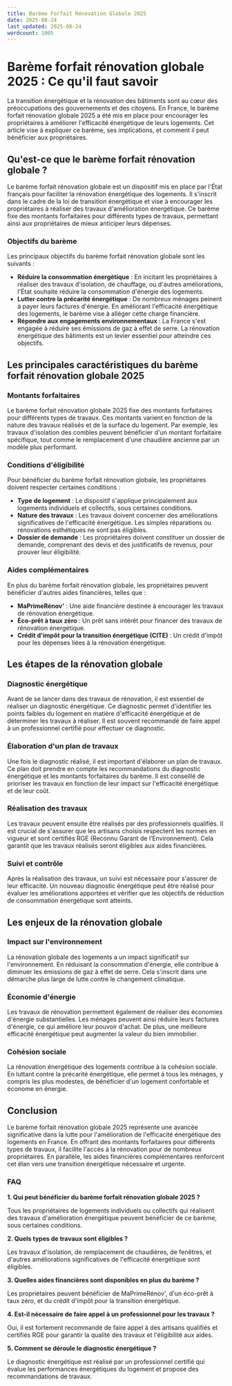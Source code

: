 ```yaml
---
title: Barème Forfait Rénovation Globale 2025
date: 2025-08-24
last_updated: 2025-08-24
wordcount: 1005
---
```


# Barème forfait rénovation globale 2025 : Ce qu'il faut savoir

La transition énergétique et la rénovation des bâtiments sont au cœur des préoccupations des gouvernements et des citoyens. En France, le barème forfait rénovation globale 2025 a été mis en place pour encourager les propriétaires à améliorer l'efficacité énergétique de leurs logements. Cet article vise à expliquer ce barème, ses implications, et comment il peut bénéficier aux propriétaires.

## Qu'est-ce que le barème forfait rénovation globale ?

Le barème forfait rénovation globale est un dispositif mis en place par l'État français pour faciliter la rénovation énergétique des logements. Il s'inscrit dans le cadre de la loi de transition énergétique et vise à encourager les propriétaires à réaliser des travaux d'amélioration énergétique. Ce barème fixe des montants forfaitaires pour différents types de travaux, permettant ainsi aux propriétaires de mieux anticiper leurs dépenses.

### Objectifs du barème

Les principaux objectifs du barème forfait rénovation globale sont les suivants :

- **Réduire la consommation énergétique** : En incitant les propriétaires à réaliser des travaux d'isolation, de chauffage, ou d'autres améliorations, l'État souhaite réduire la consommation d'énergie des logements.
- **Lutter contre la précarité énergétique** : De nombreux ménages peinent à payer leurs factures d'énergie. En améliorant l'efficacité énergétique des logements, le barème vise à alléger cette charge financière.
- **Répondre aux engagements environnementaux** : La France s'est engagée à réduire ses émissions de gaz à effet de serre. La rénovation énergétique des bâtiments est un levier essentiel pour atteindre ces objectifs.

## Les principales caractéristiques du barème forfait rénovation globale 2025

### Montants forfaitaires

Le barème forfait rénovation globale 2025 fixe des montants forfaitaires pour différents types de travaux. Ces montants varient en fonction de la nature des travaux réalisés et de la surface du logement. Par exemple, les travaux d'isolation des combles peuvent bénéficier d'un montant forfaitaire spécifique, tout comme le remplacement d'une chaudière ancienne par un modèle plus performant.

### Conditions d'éligibilité

Pour bénéficier du barème forfait rénovation globale, les propriétaires doivent respecter certaines conditions :

- **Type de logement** : Le dispositif s'applique principalement aux logements individuels et collectifs, sous certaines conditions.
- **Nature des travaux** : Les travaux doivent concerner des améliorations significatives de l'efficacité énergétique. Les simples réparations ou rénovations esthétiques ne sont pas éligibles.
- **Dossier de demande** : Les propriétaires doivent constituer un dossier de demande, comprenant des devis et des justificatifs de revenus, pour prouver leur éligibilité.

### Aides complémentaires

En plus du barème forfait rénovation globale, les propriétaires peuvent bénéficier d'autres aides financières, telles que :

- **MaPrimeRénov'** : Une aide financière destinée à encourager les travaux de rénovation énergétique.
- **Éco-prêt à taux zéro** : Un prêt sans intérêt pour financer des travaux de rénovation énergétique.
- **Crédit d'impôt pour la transition énergétique (CITE)** : Un crédit d'impôt pour les dépenses liées à la rénovation énergétique.

## Les étapes de la rénovation globale

### Diagnostic énergétique

Avant de se lancer dans des travaux de rénovation, il est essentiel de réaliser un diagnostic énergétique. Ce diagnostic permet d'identifier les points faibles du logement en matière d'efficacité énergétique et de déterminer les travaux à réaliser. Il est souvent recommandé de faire appel à un professionnel certifié pour effectuer ce diagnostic.

### Élaboration d'un plan de travaux

Une fois le diagnostic réalisé, il est important d'élaborer un plan de travaux. Ce plan doit prendre en compte les recommandations du diagnostic énergétique et les montants forfaitaires du barème. Il est conseillé de prioriser les travaux en fonction de leur impact sur l'efficacité énergétique et de leur coût.

### Réalisation des travaux

Les travaux peuvent ensuite être réalisés par des professionnels qualifiés. Il est crucial de s'assurer que les artisans choisis respectent les normes en vigueur et sont certifiés RGE (Reconnu Garant de l’Environnement). Cela garantit que les travaux réalisés seront éligibles aux aides financières.

### Suivi et contrôle

Après la réalisation des travaux, un suivi est nécessaire pour s'assurer de leur efficacité. Un nouveau diagnostic énergétique peut être réalisé pour évaluer les améliorations apportées et vérifier que les objectifs de réduction de consommation énergétique sont atteints.

## Les enjeux de la rénovation globale

### Impact sur l'environnement

La rénovation globale des logements a un impact significatif sur l'environnement. En réduisant la consommation d'énergie, elle contribue à diminuer les émissions de gaz à effet de serre. Cela s'inscrit dans une démarche plus large de lutte contre le changement climatique.

### Économie d'énergie

Les travaux de rénovation permettent également de réaliser des économies d'énergie substantielles. Les ménages peuvent ainsi réduire leurs factures d'énergie, ce qui améliore leur pouvoir d'achat. De plus, une meilleure efficacité énergétique peut augmenter la valeur du bien immobilier.

### Cohésion sociale

La rénovation énergétique des logements contribue à la cohésion sociale. En luttant contre la précarité énergétique, elle permet à tous les ménages, y compris les plus modestes, de bénéficier d'un logement confortable et économe en énergie.

## Conclusion

Le barème forfait rénovation globale 2025 représente une avancée significative dans la lutte pour l'amélioration de l'efficacité énergétique des logements en France. En offrant des montants forfaitaires pour différents types de travaux, il facilite l'accès à la rénovation pour de nombreux propriétaires. En parallèle, les aides financières complémentaires renforcent cet élan vers une transition énergétique nécessaire et urgente.

### FAQ

**1. Qui peut bénéficier du barème forfait rénovation globale 2025 ?**

Tous les propriétaires de logements individuels ou collectifs qui réalisent des travaux d'amélioration énergétique peuvent bénéficier de ce barème, sous certaines conditions.

**2. Quels types de travaux sont éligibles ?**

Les travaux d'isolation, de remplacement de chaudières, de fenêtres, et d'autres améliorations significatives de l'efficacité énergétique sont éligibles.

**3. Quelles aides financières sont disponibles en plus du barème ?**

Les propriétaires peuvent bénéficier de MaPrimeRénov', d'un éco-prêt à taux zéro, et du crédit d'impôt pour la transition énergétique.

**4. Est-il nécessaire de faire appel à un professionnel pour les travaux ?**

Oui, il est fortement recommandé de faire appel à des artisans qualifiés et certifiés RGE pour garantir la qualité des travaux et l'éligibilité aux aides.

**5. Comment se déroule le diagnostic énergétique ?**

Le diagnostic énergétique est réalisé par un professionnel certifié qui évalue les performances énergétiques du logement et propose des recommandations de travaux.